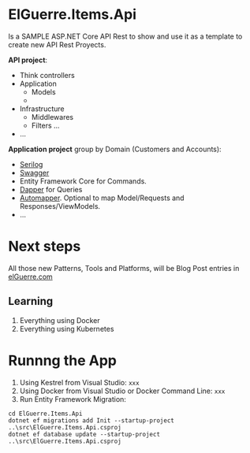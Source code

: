 # ElGuerre.Items.Api
Is a SAMPLE ASP.NET Core API Rest to show and use it as a template to create new API Rest Proyects.

**API project**:
- Think controllers
- Application
    - Models
    - 
- Infrastructure
    - Middlewares
    - Filters
    ...
- ...

**Application project** group by Domain (Customers and Accounts):
- [Serilog](https://serilog.net/)
- [Swagger](https://docs.microsoft.com/es-es/aspnet/core/tutorials/getting-started-with-swashbuckle?view=aspnetcore-2.2&tabs=visual-studio)
- Entity Framework Core for Commands.
- [Dapper](https://github.com/StackExchange/Dapper/tree/master/Dapper) for Queries
- [Automapper](https://automapper.org/). Optional to map Model/Requests and Responses/ViewModels.
- ...

# Next steps
All those new Patterns, Tools and Platforms, will be Blog Post entries in [elGuerre.com](https://elguerre.com)
## Learning
1. Everything using Docker
2. Everything using Kubernetes


# Runnng the App
1. Using Kestrel from Visual Studio:
`
xxx
`
2. Using Docker from Visual Studio or Docker Command Line:
`
xxx
`
3. Run Entity Framework Migration: 
```
cd ElGuerre.Items.Api
dotnet ef migrations add Init --startup-project ..\src\ElGuerre.Items.Api.csproj
dotnet ef database update --startup-project ..\src\ElGuerre.Items.Api.csproj
``` 